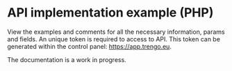 # API implementation example (PHP)

View the examples and comments for all the necessary information, params and fields. An unique token is required to access to API. This token can be generated within the control panel: https://app.trengo.eu.

The documentation is a work in progress.
